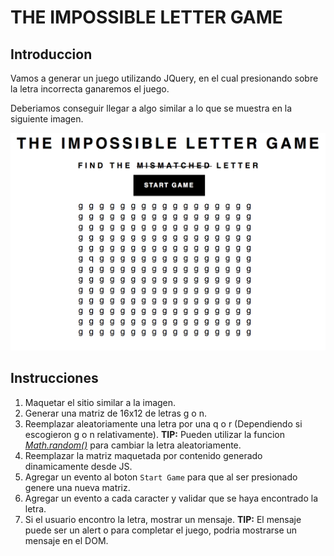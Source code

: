 # THE IMPOSSIBLE LETTER GAME

## Introduccion

Vamos a generar un juego utilizando JQuery, en el cual presionando sobre la letra incorrecta ganaremos el juego.

Deberiamos conseguir llegar a algo similar a lo que se muestra en la siguiente imagen.

![TheImpossibleLetterGame](./img/TheImpossibleLetterGame.png)

## Instrucciones

1. Maquetar el sitio similar a la imagen.
1. Generar una matriz de 16x12 de letras g o n.
1. Reemplazar aleatoriamente una letra por una q o r (Dependiendo si escogieron g o n relativamente).
    **TIP:** Pueden utilizar la funcion *[Math.random()](https://developer.mozilla.org/es/docs/Web/JavaScript/Referencia/Objetos_globales/Math/random)* para cambiar la letra aleatoriamente. 
1. Reemplazar la matriz maquetada por contenido generado dinamicamente desde JS.
1. Agregar un evento al boton `Start Game` para que al ser presionado genere una nueva matriz.
1. Agregar un evento a cada caracter y validar que se haya encontrado la letra.
1. Si el usuario encontro la letra, mostrar un mensaje.
    **TIP:** El mensaje puede ser un alert o para completar el juego, podria mostrarse un mensaje en el DOM.
